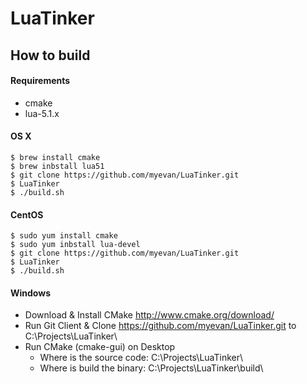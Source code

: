 LuaTinker
=========

How to build
------------

#### Requirements

* cmake
* lua-5.1.x

#### OS X

    $ brew install cmake 
    $ brew inbstall lua51
    $ git clone https://github.com/myevan/LuaTinker.git
    $ LuaTinker
    $ ./build.sh


#### CentOS

    $ sudo yum install cmake 
    $ sudo yum inbstall lua-devel
    $ git clone https://github.com/myevan/LuaTinker.git
    $ LuaTinker
    $ ./build.sh

#### Windows

* Download & Install CMake <http://www.cmake.org/download/>
* Run Git Client & Clone https://github.com/myevan/LuaTinker.git to C:\Projects\LuaTinker\
* Run CMake (cmake-gui) on Desktop
   * Where is the source code: C:\Projects\LuaTinker\
   * Where is build the binary: C:\Projects\LuaTinker\build\
